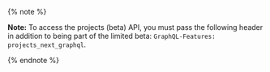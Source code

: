 {% note %}

**Note:** To access the projects (beta) API, you must pass the following header in addition to being part of the limited beta: `GraphQL-Features: projects_next_graphql`.

{% endnote %}

